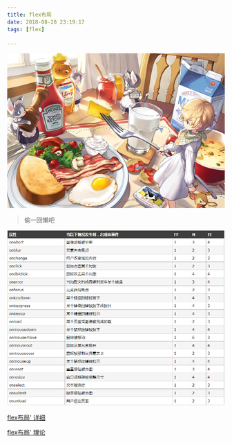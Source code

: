 ```yaml
---
title: flex布局
date: 2018-08-28 23:19:17
tags: [flex]

---
```

![text image](flex/15126670_p0_master1200.jpg)

> 偷一回懒吧
<!--more-->

![text image](flex/flex.png)

[flex布局' 详细](https://www.jianshu.com/p/967dcacf0220)

[flex布局' 理论](https://www.jianshu.com/p/aa0c5495436f)